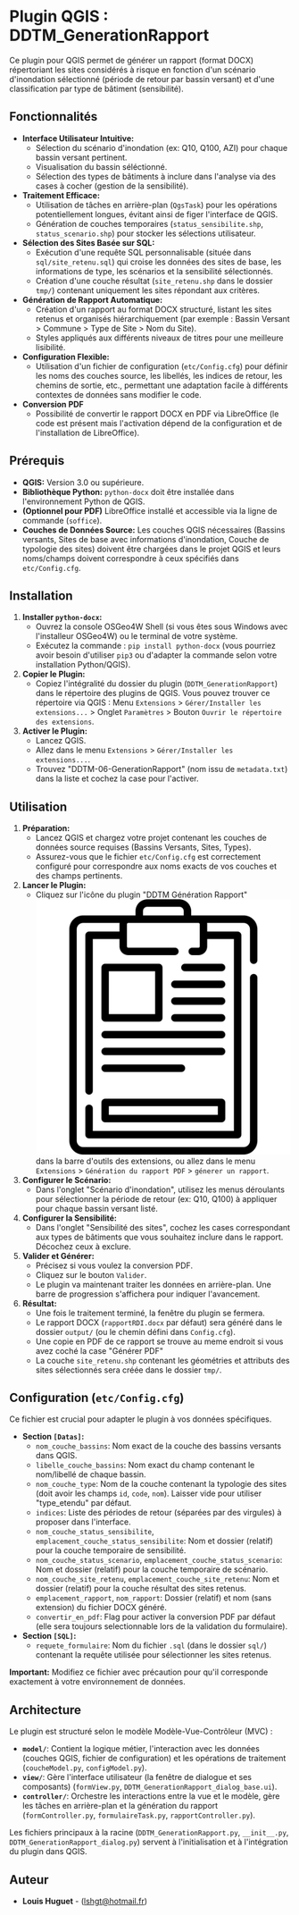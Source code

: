 # Plugin QGIS : DDTM_GenerationRapport

Ce plugin pour QGIS permet de générer un rapport (format DOCX) répertoriant les sites considérés à risque en fonction d'un scénario d'inondation sélectionné (période de retour par bassin versant) et d'une classification par type de bâtiment (sensibilité).

## Fonctionnalités

*   **Interface Utilisateur Intuitive:**
    *   Sélection du scénario d'inondation (ex: Q10, Q100, AZI) pour chaque bassin versant pertinent.
    *   Visualisation du bassin séléctionné.
    *   Sélection des types de bâtiments à inclure dans l'analyse via des cases à cocher (gestion de la sensibilité).
*   **Traitement Efficace:**
    *   Utilisation de tâches en arrière-plan (`QgsTask`) pour les opérations potentiellement longues, évitant ainsi de figer l'interface de QGIS.
    *   Génération de couches temporaires (`status_sensibilite.shp`, `status_scenario.shp`) pour stocker les sélections utilisateur.
*   **Sélection des Sites Basée sur SQL:**
    *   Exécution d'une requête SQL personnalisable (située dans `sql/site_retenu.sql`) qui croise les données des sites de base, les informations de type, les scénarios et la sensibilité sélectionnés.
    *   Création d'une couche résultat (`site_retenu.shp` dans le dossier `tmp/`) contenant uniquement les sites répondant aux critères.
*   **Génération de Rapport Automatique:**
    *   Création d'un rapport au format DOCX structuré, listant les sites retenus et organisés hiérarchiquement (par exemple : Bassin Versant > Commune > Type de Site > Nom du Site).
    *   Styles appliqués aux différents niveaux de titres pour une meilleure lisibilité.
*   **Configuration Flexible:**
    *   Utilisation d'un fichier de configuration (`etc/Config.cfg`) pour définir les noms des couches source, les libellés, les indices de retour, les chemins de sortie, etc., permettant une adaptation facile à différents contextes de données sans modifier le code.
*   **Conversion PDF** 
    *   Possibilité de convertir le rapport DOCX en PDF via LibreOffice (le code est présent mais l'activation dépend de la configuration et de l'installation de LibreOffice).

## Prérequis

*   **QGIS:** Version 3.0 ou supérieure.
*   **Bibliothèque Python:** `python-docx` doit être installée dans l'environnement Python de QGIS.
*   **(Optionnel pour PDF)** LibreOffice installé et accessible via la ligne de commande (`soffice`).
*   **Couches de Données Source:** Les couches QGIS nécessaires (Bassins versants, Sites de base avec informations d'inondation, Couche de typologie des sites) doivent être chargées dans le projet QGIS et leurs noms/champs doivent correspondre à ceux spécifiés dans `etc/Config.cfg`.

## Installation

1.  **Installer `python-docx`:**
    *   Ouvrez la console OSGeo4W Shell (si vous êtes sous Windows avec l'installeur OSGeo4W) ou le terminal de votre système.
    *   Exécutez la commande : `pip install python-docx` (vous pourriez avoir besoin d'utiliser `pip3` ou d'adapter la commande selon votre installation Python/QGIS).
2.  **Copier le Plugin:**
    *   Copiez l'intégralité du dossier du plugin (`DDTM_GenerationRapport`) dans le répertoire des plugins de QGIS. Vous pouvez trouver ce répertoire via QGIS : Menu `Extensions` > `Gérer/Installer les extensions...` > Onglet `Paramètres` > Bouton `Ouvrir le répertoire des extensions`.
3.  **Activer le Plugin:**
    *   Lancez QGIS.
    *   Allez dans le menu `Extensions` > `Gérer/Installer les extensions...`.
    *   Trouvez "DDTM-06-GenerationRapport" (nom issu de `metadata.txt`) dans la liste et cochez la case pour l'activer.

## Utilisation

1.  **Préparation:**
    *   Lancez QGIS et chargez votre projet contenant les couches de données source requises (Bassins Versants, Sites, Types).
    *   Assurez-vous que le fichier `etc/Config.cfg` est correctement configuré pour correspondre aux noms exacts de vos couches et des champs pertinents.
2.  **Lancer le Plugin:**
    *   Cliquez sur l'icône du plugin "DDTM Génération Rapport" ![Icône](icon.png) dans la barre d'outils des extensions, ou allez dans le menu `Extensions` > `Génération du rapport PDF` > `génerer un rapport`.
3.  **Configurer le Scénario:**
    *   Dans l'onglet "Scénario d'inondation", utilisez les menus déroulants pour sélectionner la période de retour (ex: Q10, Q100) à appliquer pour chaque bassin versant listé.
4.  **Configurer la Sensibilité:**
    *   Dans l'onglet "Sensibilité des sites", cochez les cases correspondant aux types de bâtiments que vous souhaitez inclure dans le rapport. Décochez ceux à exclure.
5.  **Valider et Générer:**
    *   Précisez si vous voulez la conversion PDF.
    *   Cliquez sur le bouton `Valider`.
    *   Le plugin va maintenant traiter les données en arrière-plan. Une barre de progression s'affichera pour indiquer l'avancement.
6.  **Résultat:**
    *   Une fois le traitement terminé, la fenêtre du plugin se fermera.
    *   Le rapport DOCX (`rapportRDI.docx` par défaut) sera généré dans le dossier `output/` (ou le chemin défini dans `Config.cfg`).
    *   Une copie en PDF de ce rapport se trouve au meme endroit si vous avez coché la case "Générer PDF"
    *   La couche `site_retenu.shp` contenant les géométries et attributs des sites sélectionnés sera créée dans le dossier `tmp/`.

## Configuration (`etc/Config.cfg`)

Ce fichier est crucial pour adapter le plugin à vos données spécifiques.

*   **Section `[Datas]`:**
    *   `nom_couche_bassins`: Nom exact de la couche des bassins versants dans QGIS.
    *   `libelle_couche_bassins`: Nom exact du champ contenant le nom/libellé de chaque bassin.
    *   `nom_couche_type`: Nom de la couche contenant la typologie des sites (doit avoir les champs `id`, `code`, `nom`). Laisser vide pour utiliser "type_etendu" par défaut.
    *   `indices`: Liste des périodes de retour (séparées par des virgules) à proposer dans l'interface.
    *   `nom_couche_status_sensibilite`, `emplacement_couche_status_sensibilite`: Nom et dossier (relatif) pour la couche temporaire de sensibilité.
    *   `nom_couche_status_scenario`, `emplacement_couche_status_scenario`: Nom et dossier (relatif) pour la couche temporaire de scénario.
    *   `nom_couche_site_retenu`, `emplacement_couche_site_retenu`: Nom et dossier (relatif) pour la couche résultat des sites retenus.
    *   `emplacement_rapport`, `nom_rapport`: Dossier (relatif) et nom (sans extension) du fichier DOCX généré.
    *   `convertir_en_pdf`: Flag pour activer la conversion PDF par défaut (elle sera toujours selectionnable
    lors de la validation du formulaire).
*   **Section `[SQL]`:**
    *   `requete_formulaire`: Nom du fichier `.sql` (dans le dossier `sql/`) contenant la requête utilisée pour sélectionner les sites retenus.

**Important:** Modifiez ce fichier avec précaution pour qu'il corresponde exactement à votre environnement de données.

## Architecture

Le plugin est structuré selon le modèle Modèle-Vue-Contrôleur (MVC) :

*   **`model/`**: Contient la logique métier, l'interaction avec les données (couches QGIS, fichier de configuration) et les opérations de traitement (`coucheModel.py`, `configModel.py`).
*   **`view/`**: Gère l'interface utilisateur (la fenêtre de dialogue et ses composants) (`formView.py`, `DDTM_GenerationRapport_dialog_base.ui`).
*   **`controller/`**: Orchestre les interactions entre la vue et le modèle, gère les tâches en arrière-plan et la génération du rapport (`formController.py`, `formulaireTask.py`, `rapportController.py`).

Les fichiers principaux à la racine (`DDTM_GenerationRapport.py`, `__init__.py`, `DDTM_GenerationRapport_dialog.py`) servent à l'initialisation et à l'intégration du plugin dans QGIS.

## Auteur

*   **Louis Huguet** - (lshgt@hotmail.fr)